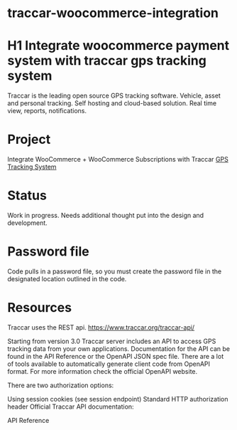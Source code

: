 # traccar-woocommerce-integration
# H1 Integrate woocommerce payment system with traccar gps tracking system
Traccar is the leading open source GPS tracking software. Vehicle, asset and personal tracking. Self hosting and cloud-based solution. Real time view, reports, notifications. 

# Project
Integrate WooCommerce + WooCommerce Subscriptions with Traccar [GPS Tracking System](https://www.gpyes.com.au "GPS Tracking System") 

# Status
Work in progress. Needs additional thought put into the design and development.

# Password file
Code pulls in a password file, so you must create the password file in the designated location outlined in the code.

# Resources
Traccar uses the REST api. https://www.traccar.org/traccar-api/

Starting from version 3.0 Traccar server includes an API to access GPS tracking data from your own applications. Documentation for the API can be found in the API Reference or the OpenAPI JSON spec file. There are a lot of tools available to automatically generate client code from OpenAPI format. For more information check the official OpenAPI website.

There are two authorization options:

Using session cookies (see session endpoint)
Standard HTTP authorization header
Official Traccar API documentation:

API Reference
